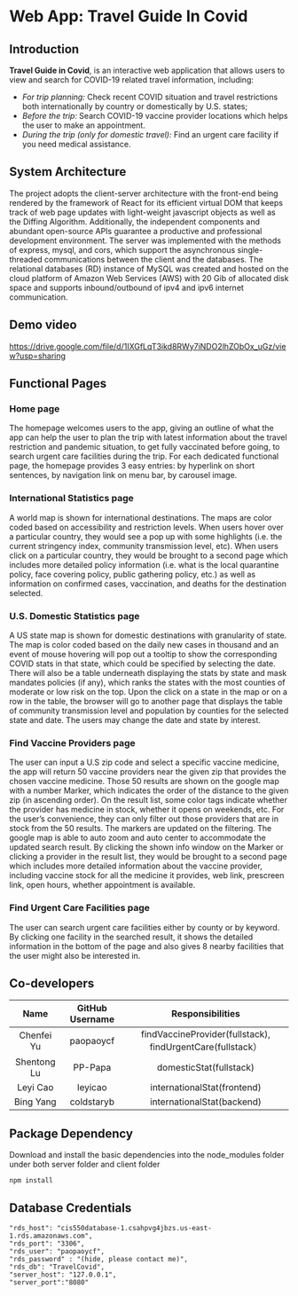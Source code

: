 # Web App: Travel Guide In Covid

## Introduction
<b>Travel Guide in Covid</b>, is an interactive web application that allows users to view and search for COVID-19 related travel information, including:
* <i>For trip planning: </i> 
Check recent COVID situation and travel restrictions both internationally by country or
domestically by U.S. states;
* <i>Before the trip: </i> Search COVID-19 vaccine provider locations which helps the user to make an
appointment.
* <i>During the trip (only for domestic travel):</i> Find an urgent care facility if you need medical assistance.

## System Architecture
The project adopts the client-server architecture with the front-end being rendered by the framework of React for its efficient virtual DOM that keeps track of web page updates with light-weight javascript objects as well as the Diffing Algorithm. Additionally, the independent components and abundant open-source APIs guarantee a productive and professional development environment. The server was implemented with the methods of express, mysql, and cors, which support the asynchronous single-threaded communications between the client and the databases. The relational databases (RD) instance of MySQL was created and hosted on the cloud platform of Amazon Web Services (AWS) with 20 Gib of allocated disk space and supports inbound/outbound of ipv4 and ipv6 internet communication. 

## Demo video

https://drive.google.com/file/d/1IXGfLqT3ikd8RWy7iNDO2lhZObOx_uGz/view?usp=sharing


## Functional Pages
### Home page
The homepage welcomes users to the app, giving an outline of what the app can help the user to plan the trip
with latest information about the travel restriction and pandemic situation, to get fully vaccinated before going,
to search urgent care facilities during the trip. For each dedicated functional page, the homepage provides 3
easy entries: by hyperlink on short sentences, by navigation link on menu bar, by carousel image.

### International Statistics page
A world map is shown for international destinations. The maps are color coded based on accessibility and
restriction levels. When users hover over a particular country, they would see a pop up with some highlights (i.e. the current stringency index, community transmission level, etc). When users click on a particular country,
they would be brought to a second page which includes more detailed policy information (i.e. what is the local
quarantine policy, face covering policy, public gathering policy, etc.) as well as information on confirmed cases,
vaccination, and deaths for the destination selected.

### U.S. Domestic Statistics page
A US state map is shown for domestic destinations with granularity of state. The map is color coded based on the daily new cases in thousand and an event of mouse hovering will pop out a tooltip to show the corresponding COVID stats in that state, which could be specified by selecting the date. There will also be a table underneath displaying the stats by state and mask mandates policies (if any), which ranks the states with the most counties of moderate or low risk on the top. Upon the click on a state in the map or on a row in the table, the browser will go to another page that displays the table of community transmission level and population by counties for the selected state and date. The users may change the date and state by interest.

### Find Vaccine Providers page
The user can input a U.S zip code and select a specific vaccine medicine, the app will return 50 vaccine providers near the given zip that provides the chosen vaccine medicine. Those 50 results are shown on the google map with a number Marker, which indicates the order of the distance to the given zip (in ascending order). On the result list, some color tags indicate whether the provider has medicine in stock, whether it opens on weekends, etc. For the user’s convenience, they can only filter out those providers that are in stock from the 50 results. The markers are updated on the filtering. The google map is able to auto zoom and auto center to accommodate the updated search result. By clicking the shown info window on the Marker or clicking a provider in the result list, they would be brought to a second page which includes more detailed information about the vaccine provider, including vaccine stock for all the medicine it provides, web link, prescreen link, open hours, whether appointment is available.

### Find Urgent Care Facilities page
The user can search urgent care facilities either by county or by keyword. By clicking one facility in the searched result, it shows the detailed information in the bottom of the page and also gives 8 nearby facilities that the user might also be interested in.


## Co-developers

| Name | GitHub Username | Responsibilities |
| :---: | :---: | :---: |
|Chenfei Yu | paopaoycf | findVaccineProvider(fullstack), findUrgentCare(fullstack） |
|Shentong Lu | PP-Papa | domesticStat(fullstack)|
|Leyi Cao | leyicao | internationalStat(frontend) | 
|Bing Yang | coldstaryb | internationalStat(backend) | 

## Package Dependency

Download and install the basic dependencies into the node_modules folder under both server folder and client folder

    npm install


## Database Credentials

    "rds_host": "cis550database-1.csahpvg4jbzs.us-east-1.rds.amazonaws.com",
    "rds_port": "3306",
    "rds_user": "paopaoycf",
    "rds_password" : "(hide, please contact me)",
    "rds_db": "TravelCovid",
    "server_host": "127.0.0.1",
    "server_port":"8080"
